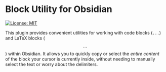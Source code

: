 # Block Utility for Obsidian

[![License: MIT](https://img.shields.io/badge/License-MIT-yellow.svg)](https://opensource.org/licenses/MIT)

This plugin provides convenient utilities for working with code blocks (``` ... ```) and LaTeX blocks ($$ ... $$) within Obsidian. It allows you to quickly copy or select the *entire content* of the block your cursor is currently inside, without needing to manually select the text or worry about the delimiters.